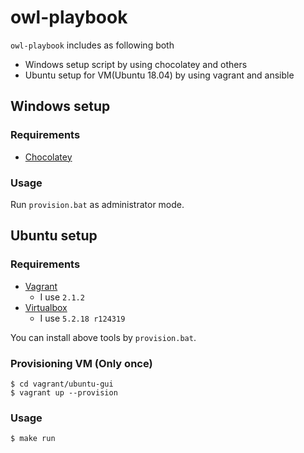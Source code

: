 owl-playbook
============

`owl-playbook` includes as following both

* Windows setup script by using chocolatey and others
* Ubuntu setup for VM(Ubuntu 18.04) by using vagrant and ansible


Windows setup
-------------

### Requirements

* [Chocolatey](https://chocolatey.org/)

### Usage

Run `provision.bat` as administrator mode.


Ubuntu setup
------------

### Requirements

* [Vagrant](https://www.vagrantup.com/)
  * I use `2.1.2`
* [Virtualbox](https://www.virtualbox.org/)
  * I use `5.2.18 r124319`

You can install above tools by `provision.bat`.

### Provisioning VM (Only once)

```
$ cd vagrant/ubuntu-gui
$ vagrant up --provision
```

### Usage

```
$ make run
```

